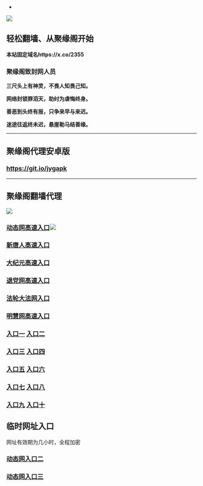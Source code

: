 * 
![](https://raw.githubusercontent.com/hao369/a/master/j.jpg)



## 轻松翻墙、从聚缘阁开始

**本站固定域名https://x.co/2355**

### 聚缘阁致封网人员

**三尺头上有神灵，不畏人知畏己知。**

**网络封锁罪滔天，助纣为虐悔终身。**

**善恶到头终有报，只争来早与来迟。**

**迷途往返终未迟，悬崖勒马结善缘。**

***



##  聚缘阁代理安卓版

### https://git.io/jygapk


***



## 聚缘阁翻墙代理 

![](https://raw.githubusercontent.com/hao369/a/master/wx2.jpg)

### [动态网高速入口](https://1r4uufdf61.execute-api.eu-west-2.amazonaws.com/erw/?id=2)![](https://raw.githubusercontent.com/hao369/a/master/jygdl.gif)

### [新唐人高速入口](https://1r4uufdf61.execute-api.eu-west-2.amazonaws.com/erw/?id=5)

### [大纪元高速入口](https://1r4uufdf61.execute-api.eu-west-2.amazonaws.com/erw/?id=7)

### [退党网高速入口](https://1r4uufdf61.execute-api.eu-west-2.amazonaws.com/erw/?id=8)

### [法轮大法网入口](https://1r4uufdf61.execute-api.eu-west-2.amazonaws.com/erw/?id=15)

### [明慧网高速入口](https://1r4uufdf61.execute-api.eu-west-2.amazonaws.com/erw/?id=3)



### **[入口一](http://x.co/2244)** **[入口二](http://x.co/3824)**


### **[入口三](https://s3.eu-central-1.amazonaws.com/jyg3/index.html)**  **[入口四](https://s3-ap-southeast-1.amazonaws.com/jyg4/index.html)**

### **[入口五](https://s3.ap-south-1.amazonaws.com/jyg5/index.html)**  **[入口六](https://s3-us-west-1.amazonaws.com/jyg6/index.html)**


###  **[入口七](https://s3-us-west-2.amazonaws.com/jyg7/index.html)**  **[入口八](https://s3-eu-west-1.amazonaws.com/jyg8/index.html)**


###  **[入口九](https://s3-ap-northeast-1.amazonaws.com/jyg9/index.html)**  **[入口十](https://s3.amazonaws.com/dtw/index.html)**



## 临时网址入口 

网址有效期为几小时，全程加密

### [动态网入口二](https://x.co/ddg)

### [动态网入口三](https://x.co/ddf)



